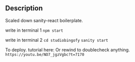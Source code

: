 ## Description

Scaled down sanity-react boilerplate.

write in terminal 1
`npm start`

write in terminal 2
`cd studiobingofy`
`sanity start`

To deploy. tutorial here: Or rewind to doublecheck anything.
`https://youtu.be/NO7_jgzVgbc?t=7170`
